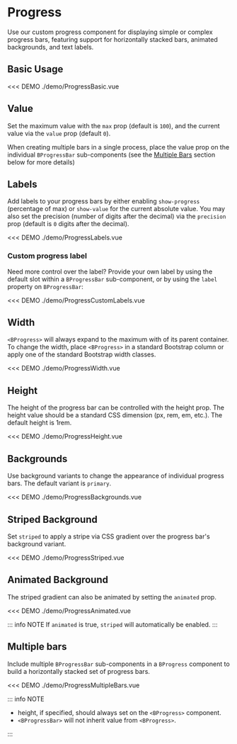 # Progress

<PageHeader>

Use our custom progress component for displaying simple or complex progress bars, featuring
support for horizontally stacked bars, animated backgrounds, and text labels.

</PageHeader>

## Basic Usage

<<< DEMO ./demo/ProgressBasic.vue

## Value

Set the maximum value with the `max` prop (default is `100`), and the current value via the `value` prop (default `0`).

When creating multiple bars in a single process, place the value prop on the individual `BProgressBar` sub-components (see the [Multiple Bars](#multiple-bars) section below for more details)

## Labels

Add labels to your progress bars by either enabling `show-progress` (percentage of max) or `show-value` for the current absolute value. You may also set the precision (number of digits after the decimal) via the `precision` prop (default is `0` digits after the decimal).

<<< DEMO ./demo/ProgressLabels.vue

### Custom progress label

Need more control over the label? Provide your own label by using the default slot within a `BProgressBar` sub-component, or by using the `label` property on `BProgressBar`:

<<< DEMO ./demo/ProgressCustomLabels.vue

## Width

`<BProgress>` will always expand to the maximum with of its parent container. To change the width,
place `<BProgress>` in a standard Bootstrap column or apply one of the standard Bootstrap width
classes.

<<< DEMO ./demo/ProgressWidth.vue

## Height

The height of the progress bar can be controlled with the height prop. The height value should be a standard CSS dimension (px, rem, em, etc.). The default height is 1rem.

<<< DEMO ./demo/ProgressHeight.vue

## Backgrounds

Use background variants to change the appearance of individual progress bars. The default variant is `primary`.

<<< DEMO ./demo/ProgressBackgrounds.vue

## Striped Background

Set `striped` to apply a stripe via CSS gradient over the progress bar's background variant.

<<< DEMO ./demo/ProgressStriped.vue

## Animated Background

The striped gradient can also be animated by setting the `animated` prop.

<<< DEMO ./demo/ProgressAnimated.vue

::: info NOTE
If `animated` is true, `striped` will automatically be enabled.
:::

## Multiple bars

Include multiple `BProgressBar` sub-components in a `BProgress` component to build a horizontally stacked set of progress bars.

<<< DEMO ./demo/ProgressMultipleBars.vue

::: info NOTE

- height, if specified, should always set on the `<BProgress>` component.
- `<BProgressBar>` will not inherit value from `<BProgress>`.

:::

<ComponentReference :data="data" />

<script setup lang="ts">
import {data} from '../../data/components/progress.data'
</script>
